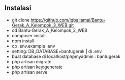 ## Instalasi
- git clone https://github.com/iqbaliamal/Bantu-Gerak_A_Kelompok_3_WEB.git
- cd Bantu-Gerak_A_Kelompok_3_WEB
- composer install
- npm install
- cp .env.example .env
- setting: DB_DATABASE=bantugerak | di .env
- buat database di localhost/phpmyadmin : bantugerak
- php artisan migrate
- php artisan key:generate
- php artisan serve
